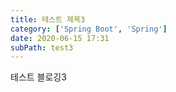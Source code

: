 ```yaml
---
title: 테스트 제목3
category: ['Spring Boot', 'Spring']
date: 2020-06-15 17:31
subPath: test3
---
```


테스트 블로깅3
